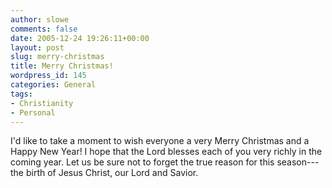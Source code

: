 ```yaml
---
author: slowe
comments: false
date: 2005-12-24 19:26:11+00:00
layout: post
slug: merry-christmas
title: Merry Christmas!
wordpress_id: 145
categories: General
tags:
- Christianity
- Personal
---
```


I'd like to take a moment to wish everyone a very Merry Christmas and a Happy New Year! I hope that the Lord blesses each of you very richly in the coming year. Let us be sure not to forget the true reason for this season---the birth of Jesus Christ, our Lord and Savior.
